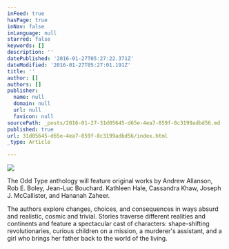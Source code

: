 ```yaml
---
inFeed: true
hasPage: true
inNav: false
inLanguage: null
starred: false
keywords: []
description: ''
datePublished: '2016-01-27T05:27:22.371Z'
dateModified: '2016-01-27T05:27:01.191Z'
title: ''
author: []
authors: []
publisher:
  name: null
  domain: null
  url: null
  favicon: null
sourcePath: _posts/2016-01-27-31d05645-d65e-4ea7-859f-8c3199adbd56.md
published: true
url: 31d05645-d65e-4ea7-859f-8c3199adbd56/index.html
_type: Article

---
```

![](https://the-grid-user-content.s3-us-west-2.amazonaws.com/0f894817-0ec9-4c75-b9f7-2b3e439bbe8d.jpg)

The Odd Type anthology will feature original works by Andrew Allanson, Rob E. Boley, Jean-Luc Bouchard. Kathleen Hale, Cassandra Khaw, Joseph J. McCallister, and Hananah Zaheer.  

The authors explore changes, choices, and consequences in ways absurd and realistic, cosmic and trivial. Stories traverse different realities and continents and feature a spectacular cast of characters: shape-shifting revolutionaries, curious children on a mission, a murderer's assistant, and a girl who brings her father back to the world of the living.